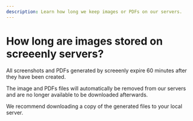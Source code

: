 ```yaml
---
description: Learn how long we keep images or PDFs on our servers.
---
```


# How long are images stored on screeenly servers?

All screenshots and PDFs generated by screeenly expire 60 minutes after they have been created. 

The image and PDFs files will automatically be removed from our servers and are no longer available to be downloaded afterwards.



We recommend downloading a copy of the generated files to your local server.

